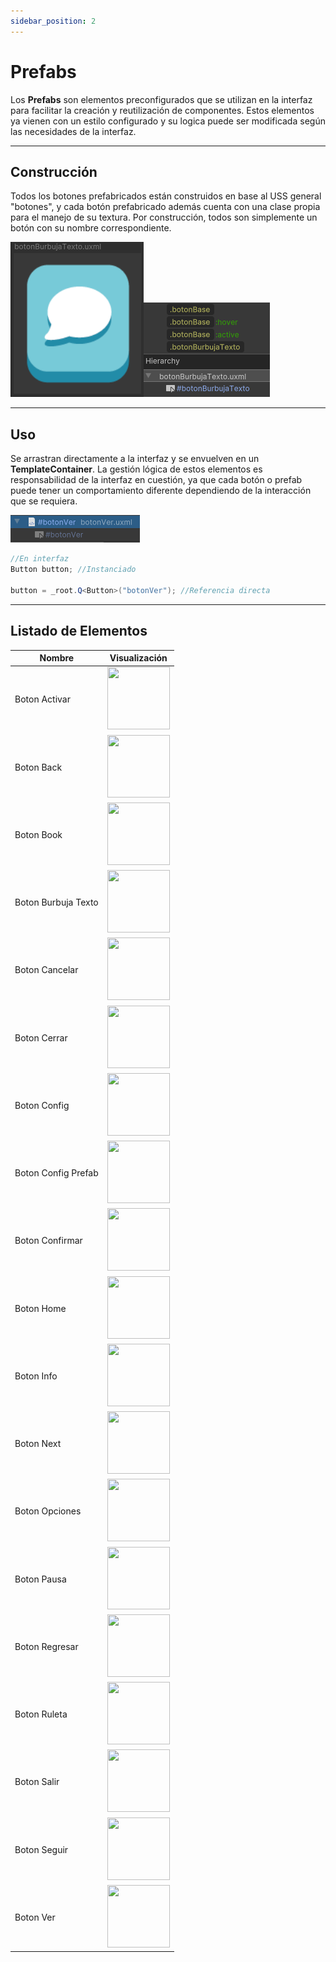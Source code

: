 ```yaml
---
sidebar_position: 2
---
```


# Prefabs

Los **Prefabs** son elementos preconfigurados que se utilizan en la interfaz para facilitar la creación y reutilización de componentes. Estos elementos ya vienen con un estilo configurado y su logica puede ser modificada según las necesidades de la interfaz.

---

## Construcción

Todos los botones prefabricados están construidos en base al USS general "botones", y cada botón prefabricado además cuenta con una clase propia para el manejo de su textura. Por construcción, todos son simplemente un botón con su nombre correspondiente.

![Ejemplo ](../../../../../static/juego-img/interfaz/componentes/botones/botonPrefab3.png)![Ejemplo ](../../../../../static/juego-img/interfaz/componentes/botones/botonPrefab2.png)


---

## Uso

Se arrastran directamente a la interfaz y se envuelven en un **TemplateContainer**. La gestión lógica de estos elementos es responsabilidad de la interfaz en cuestión, ya que cada botón o prefab puede tener un comportamiento diferente dependiendo de la interacción que se requiera.

![Ejemplo ](../../../../../static/juego-img/interfaz/componentes/botones/botonPrefab.png)

```csharp
//En interfaz
Button button; //Instanciado

button = _root.Q<Button>("botonVer"); //Referencia directa
```

---

## Listado de Elementos




| Nombre               | Visualización                                            |
|----------------------|-----------------------------------------------------------|
| Boton Activar        | <img src="/juego-img/interfaz/componentes/botones/botonPrefabLista1.png" width="100" height="100" /> |
| Boton Back           | <img src="/juego-img/interfaz/componentes/botones/botonPrefabLista2.png" width="100" height="100" /> |
| Boton Book           | <img src="/juego-img/interfaz/componentes/botones/botonPrefabLista3.png" width="100" height="100" /> |
| Boton Burbuja Texto  | <img src="/juego-img/interfaz/componentes/botones/botonPrefabLista4.png" width="100" height="100" /> |
| Boton Cancelar       | <img src="/juego-img/interfaz/componentes/botones/botonPrefabLista5.png" width="100" height="100" /> |
| Boton Cerrar         | <img src="/juego-img/interfaz/componentes/botones/botonPrefabLista6.png" width="100" height="100" /> |
| Boton Config         | <img src="/juego-img/interfaz/componentes/botones/botonPrefabLista7.png" width="100" height="100" /> |
| Boton Config Prefab  | <img src="/juego-img/interfaz/componentes/botones/botonPrefabLista8.png" width="100" height="100" /> |
| Boton Confirmar      | <img src="/juego-img/interfaz/componentes/botones/botonPrefabLista9.png" width="100" height="100" /> |
| Boton Home           | <img src="/juego-img/interfaz/componentes/botones/botonPrefabLista10.png" width="100" height="100" /> |
| Boton Info           | <img src="/juego-img/interfaz/componentes/botones/botonPrefabLista11.png" width="100" height="100" /> |
| Boton Next           | <img src="/juego-img/interfaz/componentes/botones/botonPrefabLista12.png" width="100" height="100" /> |
| Boton Opciones       | <img src="/juego-img/interfaz/componentes/botones/botonPrefabLista13.png" width="100" height="100" /> |
| Boton Pausa          | <img src="/juego-img/interfaz/componentes/botones/botonPrefabLista14.png" width="100" height="100" /> |
| Boton Regresar       | <img src="/juego-img/interfaz/componentes/botones/botonPrefabLista15.png" width="100" height="100" /> |
| Boton Ruleta         | <img src="/juego-img/interfaz/componentes/botones/botonPrefabLista16.png" width="100" height="100" /> |
| Boton Salir          | <img src="/juego-img/interfaz/componentes/botones/botonPrefabLista17.png" width="100" height="100" /> |
| Boton Seguir         | <img src="/juego-img/interfaz/componentes/botones/botonPrefabLista18.png" width="100" height="100" /> |
| Boton Ver            | <img src="/juego-img/interfaz/componentes/botones/botonPrefabLista19.png" width="100" height="100" /> |





